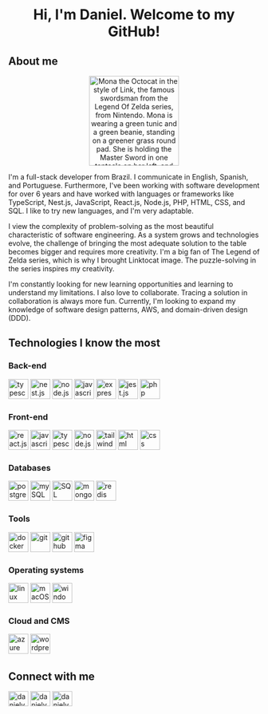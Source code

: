 <h1 align="center">Hi, I'm Daniel. Welcome to my GitHub!</h1>

<div align="center">
  <h2 align="left">About me</h2>
  <img src="https://octodex.github.com/images/linktocat.jpg" alt="Mona the Octocat in the style of Link, the famous swordsman from the Legend Of Zelda series, from Nintendo. Mona is wearing a green tunic and a green beanie, standing on a greener grass round pad. She is holding the Master Sword in one tentacle on her left, and the Hylian Shield in another tentacle on her right. She also has golden hair like the hero from the series." height="180em"/>
  <p align="left">I'm a full-stack developer from Brazil. I communicate in English, Spanish, and Portuguese. Furthermore, I've been working with software development for over 6 years and have worked with languages or frameworks like TypeScript, Nest.js, JavaScript, React.js, Node.js, PHP, HTML, CSS, and SQL. I like to try new languages, and I'm very adaptable.</p>
  
  <p align="left">I view the complexity of problem-solving as the most beautiful characteristic of software engineering. As a system grows and technologies evolve, the challenge of bringing the most adequate solution to the table becomes bigger and requires more creativity. I'm a big fan of The Legend of Zelda series, which is why I brought Linktocat image. The puzzle-solving in the series inspires my creativity.</p>
  
  <p align="left">I'm constantly looking for new learning opportunities and learning to understand my limitations. I also love to collaborate. Tracing a solution in collaboration is always more fun. Currently, I'm looking to expand my knowledge of software design patterns, AWS, and domain-driven design (DDD).</p>
</div>

<div align="left">
  <h2>Technologies I know the most</h2>
  <h3>Back-end</h3>
  <a href="https://typescriptlang.org/" target="_blank" rel="noreferrer"><img src="https://cdn.jsdelivr.net/gh/devicons/devicon/icons/typescript/typescript-plain.svg" alt="typescript" width="40" height="40" /></a>
  <a href="https://nestjs.com/" target="_blank" rel="noreferrer"><img src="https://cdn.jsdelivr.net/gh/devicons/devicon/icons/nestjs/nestjs-plain.svg" alt="nest.js" width="40" height="40" /></a>
  <a href="https://nodejs.org" target="_blank" rel="noreferrer"><img src="https://cdn.jsdelivr.net/gh/devicons/devicon/icons/nodejs/nodejs-original.svg" alt="node.js" width="40" height="40" /></a>
  <a href="https://tc39.es/ecma262/" target="_blank" rel="noreferrer"><img src="https://cdn.jsdelivr.net/gh/devicons/devicon/icons/javascript/javascript-plain.svg" alt="javascript" width="40" height="40" /></a>
  <a href="https://expressjs.com" target="_blank" rel="noreferrer"><img src="https://cdn.jsdelivr.net/gh/devicons/devicon/icons/express/express-original.svg" alt="express.js" width="40" height="40" /></a>
  <a href="https://jestjs.io" target="_blank" rel="noreferrer"><img src="https://cdn.jsdelivr.net/gh/devicons/devicon/icons/jest/jest-plain.svg" alt="jest.js" width="40" height="40" /></a>
  <a href="https://www.php.net/" target="_blank" rel="noreferrer"><img src="https://cdn.jsdelivr.net/gh/devicons/devicon/icons/php/php-plain.svg" alt="php" width="40" height="40" /></a>        
  <h3>Front-end</h3>
  <a href="https://react.dev/" target="_blank" rel="noreferrer"><img src="https://cdn.jsdelivr.net/gh/devicons/devicon/icons/react/react-original-wordmark.svg" alt="react.js" width="40" height="40" /></a>
  <a href="https://tc39.es/ecma262/" target="_blank" rel="noreferrer"><img src="https://cdn.jsdelivr.net/gh/devicons/devicon/icons/javascript/javascript-plain.svg" alt="javascript" width="40" height="40" /></a>
  <a href="https://typescriptlang.org/" target="_blank" rel="noreferrer"><img src="https://cdn.jsdelivr.net/gh/devicons/devicon/icons/typescript/typescript-plain.svg" alt="typescript" width="40" height="40" /></a>
  <a href="https://nodejs.org" target="_blank" rel="noreferrer"><img src="https://cdn.jsdelivr.net/gh/devicons/devicon/icons/nodejs/nodejs-original.svg" alt="node.js" width="40" height="40" /></a>
  <a href="https://tailwindcss.com" target="_blank" rel="noreferrer"><img src="https://cdn.jsdelivr.net/gh/devicons/devicon/icons/tailwindcss/tailwindcss-plain.svg" alt="tailwind" width="40" height="40" /></a>
  <a href="https://developer.mozilla.org/en-US/docs/Web/HTML" target="_blank" rel="noreferrer"><img src="https://cdn.jsdelivr.net/gh/devicons/devicon/icons/html5/html5-plain-wordmark.svg" alt="html" width="40" height="40" /></a>
  <a href="https://developer.mozilla.org/en-US/docs/Web/CSS" target="_blank" rel="noreferrer"><img src="https://cdn.jsdelivr.net/gh/devicons/devicon/icons/css3/css3-plain-wordmark.svg" alt="css" width="40" height="40" /></a>
  <h3>Databases</h3>
  <a href="https://www.postgresql.org" target="_blank" rel="noreferrer"><img src="https://cdn.jsdelivr.net/gh/devicons/devicon/icons/postgresql/postgresql-plain-wordmark.svg" alt="postgreSQL" width="40" height="40" /></a>
  <a href="https://www.mysql.com" target="_blank" rel="noreferrer"><img src="https://cdn.jsdelivr.net/gh/devicons/devicon/icons/mysql/mysql-original-wordmark.svg" alt="mySQL" width="40" height="40" /></a>
  <a href="https://learn.microsoft.com/en-us/sql/sql-server/?view=sql-server-ver16" target="_blank" rel="noreferrer"><img src="https://cdn.jsdelivr.net/gh/devicons/devicon/icons/microsoftsqlserver/microsoftsqlserver-plain-wordmark.svg" alt="SQL Server" width="40" height="40" /></a>
  <a href="https://www.mongodb.com" target="_blank" rel="noreferrer"><img src="https://cdn.jsdelivr.net/gh/devicons/devicon/icons/mongodb/mongodb-original-wordmark.svg" alt="mongoDB" width="40" height="40" /></a>
  <a href="https://redis.io" target="_blank" rel="noreferrer"><img src="https://cdn.jsdelivr.net/gh/devicons/devicon/icons/redis/redis-original-wordmark.svg" alt="redis" width="40" height="40" /></a>
  <h3>Tools</h3>
  <a href="https://www.docker.com" target="_blank" rel="noreferrer"><img src="https://cdn.jsdelivr.net/gh/devicons/devicon/icons/docker/docker-original-wordmark.svg" alt="docker" width="40" height="40" /></a>
  <a href="https://git-scm.com" target="_blank" rel="noreferrer"><img src="https://cdn.jsdelivr.net/gh/devicons/devicon/icons/git/git-original.svg" alt="git" width="40" height="40" /></a>
  <a href="https://github.com" target="_blank" rel="noreferrer"><img src="https://cdn.jsdelivr.net/gh/devicons/devicon/icons/github/github-original.svg" alt="github" width="40" height="40" /></a>
  <a href="https://www.figma.com" target="_blank" rel="noreferrer"><img src="https://cdn.jsdelivr.net/gh/devicons/devicon/icons/figma/figma-original.svg" alt="figma" width="40" height="40" /></a>
  <h3>Operating systems</h3>
  <a href="https://www.linux.org" target="_blank" rel="noreferrer"><img src="https://cdn.jsdelivr.net/gh/devicons/devicon/icons/linux/linux-original.svg" alt="linux" width="40" height="40" /></a>
  <a href="https://www.apple.com/macos" target="_blank" rel="noreferrer"><img src="https://cdn.jsdelivr.net/gh/devicons/devicon/icons/apple/apple-original.svg" alt="macOS" width="40" height="40" /></a>
  <a href="https://www.microsoft.com/en-us/windows" target="_blank" rel="noreferrer"><img src="https://cdn.jsdelivr.net/gh/devicons/devicon/icons/windows8/windows8-original.svg" alt="windows" width="40" height="40" /></a>
  <h3>Cloud and CMS</h3>
  <a href="https://azure.microsoft.com/en-us" target="_blank" rel="noreferrer"><img src="https://cdn.jsdelivr.net/gh/devicons/devicon/icons/azure/azure-original.svg" alt="azure" width="40" height="40" /></a>
  <a href="https://wordpress.org/" target="_blank" rel="noreferrer"><img src="https://cdn.jsdelivr.net/gh/devicons/devicon/icons/wordpress/wordpress-original.svg" alt="wordpress" width="40" height="40" /></a>
</div>

<div alignm="left">
  <h2>Connect with me</h2>
  <a href="https://twitter.com/danielvfo" target="blank"><img align="center" src="https://cdn.jsdelivr.net/gh/devicons/devicon/icons/twitter/twitter-original.svg" alt="danielvfo twitter" height="30" width="40" /></a>
  <a href="https://linkedin.com/in/danielvfo" target="blank"><img align="center" src="https://cdn.jsdelivr.net/gh/devicons/devicon/icons/linkedin/linkedin-plain.svg" alt="danielvfo linkedin" height="30" width="40" /></a>
  <a href="https://stackoverflow.com/users/9724108" target="blank"><img align="center" src="https://raw.githubusercontent.com/rahuldkjain/github-profile-readme-generator/master/src/images/icons/Social/stack-overflow.svg" alt="danielvfo stack overflow" height="30" width="40" /></a>
</div>
